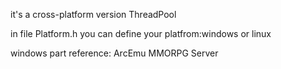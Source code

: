 it's a cross-platform version ThreadPool

in file Platform.h you can define your platfrom:windows or linux

windows part reference: ArcEmu MMORPG Server
